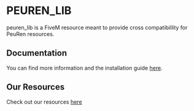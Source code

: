 # PEUREN_LIB
peuren_lib is a FiveM resource meant to provide cross compatibillity for PeuRen resources.

## Documentation
You can find more information and the installation guide [here](https://peuren-development.gitbook.io/peuren/peuren_lib/installation).

## Our Resources
Check out our resources [here](https://peuren.dev)
